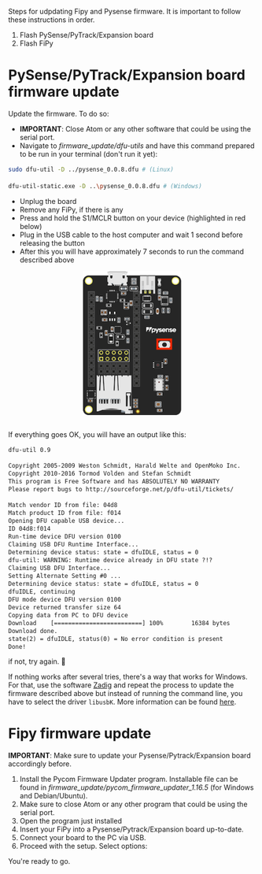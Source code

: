 Steps for udpdating Fipy and Pysense firmware. It is important to follow these instructions in order.

1. Flash PySense/PyTrack/Expansion board
2. Flash FiPy

# PySense/PyTrack/Expansion board firmware update
Update the firmware. To do so:
- **IMPORTANT**: Close Atom or any other software that could be using the serial port.
- Navigate to *firmware_update/dfu-utils* and have this command prepared to be run in your terminal (don't run it yet):

```bash
sudo dfu-util -D ../pysense_0.0.8.dfu # (Linux)

dfu-util-static.exe -D ..\pysense_0.0.8.dfu # (Windows)
```

- Unplug the board
- Remove any FiPy, if there is any
- Press and hold the S1/MCLR button on your device (highlighted in red below)
- Plug in the USB cable to the host computer and wait 1 second before releasing the button
- After this you will have approximately 7 seconds to run the command described above

<img src="../media/pysense1_dfu.png" alt="PySense" width="200" style="display: block; margin: 0 auto"/><br>

If everything goes OK, you will have an output like this:
```text
dfu-util 0.9

Copyright 2005-2009 Weston Schmidt, Harald Welte and OpenMoko Inc.
Copyright 2010-2016 Tormod Volden and Stefan Schmidt
This program is Free Software and has ABSOLUTELY NO WARRANTY
Please report bugs to http://sourceforge.net/p/dfu-util/tickets/

Match vendor ID from file: 04d8
Match product ID from file: f014
Opening DFU capable USB device...
ID 04d8:f014
Run-time device DFU version 0100
Claiming USB DFU Runtime Interface...
Determining device status: state = dfuIDLE, status = 0
dfu-util: WARNING: Runtime device already in DFU state ?!?
Claiming USB DFU Interface...
Setting Alternate Setting #0 ...
Determining device status: state = dfuIDLE, status = 0
dfuIDLE, continuing
DFU mode device DFU version 0100
Device returned transfer size 64
Copying data from PC to DFU device
Download    [=========================] 100%        16384 bytes
Download done.
state(2) = dfuIDLE, status(0) = No error condition is present
Done!
```

if not, try again. 🤷‍

If nothing works after several tries, there's a way that works for Windows. For that, use the software [Zadig](https://zadig.akeo.ie/) and repeat the process to update the firmware described above but instead of running the command line, you have to select the driver ```libusbK```. More information can be found [here](https://docs.pycom.io/updatefirmware/expansionboard/).


# Fipy firmware update

**IMPORTANT**: Make sure to update your Pysense/Pytrack/Expansion board accordingly before.

1. Install the Pycom Firmware Updater program. Installable file can be found in *firmware_update/pycom_firmware_updater_1.16.5* (for Windows and Debian/Ubuntu).
2. Make sure to close Atom or any other program that could be using the serial port.
3. Open the program just installed
4. Insert your FiPy into a Pysense/Pytrack/Expansion board up-to-date.
5. Connect your board to the PC via USB.
6. Proceed with the setup. Select options:

You're ready to go.
